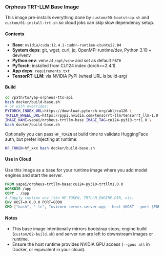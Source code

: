 ### Orpheus TRT-LLM Base Image

This image pre-installs everything done by `custom/00-bootstrap.sh` and `custom/01-install-trt.sh` so cloud jobs can skip slow dependency setup.

#### Contents
- **Base**: `nvidia/cuda:12.4.1-cudnn-runtime-ubuntu22.04`
- **System deps**: git, wget, curl, jq, OpenMPI runtime/dev, Python 3.10 + dev/venv
- **Python env**: venv at `/opt/venv` and set as default `PATH`
- **PyTorch**: installed from CU124 index (torch==2.4.1)
- **App deps**: `requirements.txt`
- **TensorRT-LLM**: via NVIDIA PyPI (wheel URL is build-arg)

#### Build
```bash
cd /path/to/yap-orpheus-tts-api
bash docker/build-base.sh
# or with overrides:
PYTORCH_INDEX_URL=https://download.pytorch.org/whl/cu126 \
TRTLLM_WHEEL_URL=https://pypi.nvidia.com/tensorrt-llm/tensorrt_llm-1.0.0-cp310-cp310-linux_x86_64.whl \
IMAGE_NAME=yapai/orpheus-trtllm-base IMAGE_TAG=cu124-py310-trt1.0 \
bash docker/build-base.sh
```

Optionally you can pass `HF_TOKEN` at build time to validate HuggingFace auth, but prefer injecting at runtime:
```bash
HF_TOKEN=hf_xxx bash docker/build-base.sh
```

#### Use in Cloud
Use this image as a base for your runtime image where you add model engines and start the server.
```Dockerfile
FROM yapai/orpheus-trtllm-base:cu124-py310-trtllm1.0.0
WORKDIR /app
COPY . /app
# Supply runtime env like HF_TOKEN, TRTLLM_ENGINE_DIR, etc.
ENV HOST=0.0.0.0 PORT=8000
CMD ["bash", "-lc", "uvicorn server.server:app --host $HOST --port $PORT --timeout-keep-alive 75 --log-level info"]
```

#### Notes
- This base image intentionally mirrors bootstrap steps; engine build (`custom/02-build.sh`) and server run are left to downstream images or runtime.
- Ensure the host runtime provides NVIDIA GPU access (`--gpus all` in Docker, or equivalent in your cloud).


